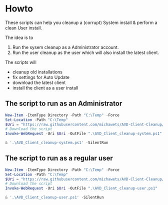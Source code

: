# Howto

These scripts can help you cleanup a (corrupt) System install & perform a clean User install.

The idea is to

1. Run the sysem cleanup as a Administrator account.
2. Run the user cleanup as the user which will also install the latest client.

The scripts will

* cleanup old installations
* fix settings for Auto Update
* download the latest client
* install the client as a user install

## The script to run as an Administrator

```powershell
New-Item -ItemType Directory -Path "C:\Temp" -Force
Set-Location -Path "C:\Temp"
$Uri = "https://raw.githubusercontent.com/michawets/AVD-Client-Cleanup/main/AVD_Client_cleanup-system.ps1"
# Download the script
Invoke-WebRequest -Uri $Uri -OutFile ".\AVD_Client_cleanup-system.ps1"

& '.\AVD_Client_cleanup-system.ps1' -SilentRun
```

## The script to run as a regular user

```powershell
New-Item -ItemType Directory -Path "C:\Temp" -Force
Set-Location -Path "C:\Temp"
$Uri = "https://raw.githubusercontent.com/michawets/AVD-Client-Cleanup/main/AVD_Client_cleanup-user.ps1"
# Download the script
Invoke-WebRequest -Uri $Uri -OutFile ".\AVD_Client_cleanup-user.ps1"

& '.\AVD_Client_cleanup-user.ps1' -SilentRun
```

